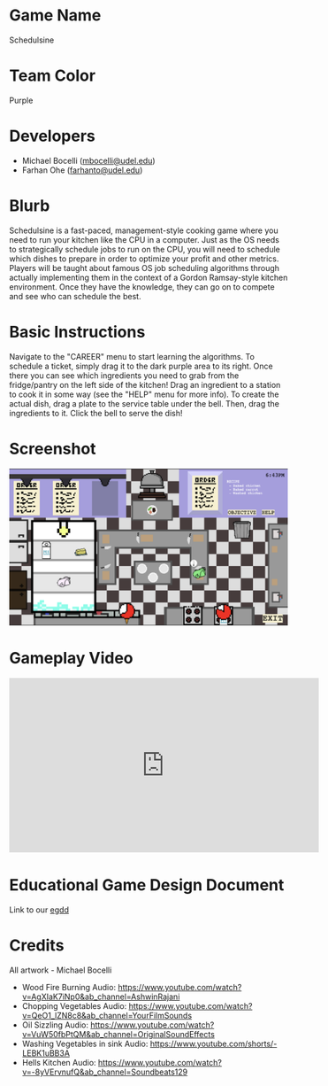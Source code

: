 # Game Name

Schedulsine

# Team Color

Purple

# Developers

-   Michael Bocelli (mbocelli@udel.edu)
-   Farhan Ohe (farhanto@udel.edu)

# Blurb

Schedulsine is a fast-paced, management-style cooking game where you need to run your kitchen like the CPU in a computer.
Just as the OS needs to strategically schedule jobs to run on the CPU, you will need to schedule which dishes to prepare in
order to optimize your profit and other metrics. Players will be taught about famous OS job scheduling algorithms through
actually implementing them in the context of a Gordon Ramsay-style kitchen environment. Once they have the knowledge, they
can go on to compete and see who can schedule the best.

# Basic Instructions

Navigate to the "CAREER" menu to start learning the algorithms. To schedule a ticket, simply drag it to the dark purple area
to its right. Once there you can see which ingredients you need to grab from the fridge/pantry on the left side of the kitchen!
Drag an ingredient to a station to cook it in some way (see the "HELP" menu for more info). To create the actual dish, drag a
plate to the service table under the bell. Then, drag the ingredients to it. Click the bell to serve the dish!

# Screenshot

![Large screenshot of shift 1 Schedulsine gameplay.](docs/large.png)

# Gameplay Video

<iframe width="560" height="315" src="https://www.youtube.com/embed/hAuW02NNK1U?si=uvf76RmktuGYo8P7" title="YouTube video player" frameborder="0" allow="accelerometer; clipboard-write; gyroscope; picture-in-picture; web-share" allowfullscreen></iframe>

# Educational Game Design Document

Link to our [egdd](docs/egdd.md)

# Credits

All artwork - Michael Bocelli

-   Wood Fire Burning Audio: https://www.youtube.com/watch?v=AgXIaK7iNp0&ab_channel=AshwinRajani
-   Chopping Vegetables Audio: https://www.youtube.com/watch?v=QeO1_lZN8c8&ab_channel=YourFilmSounds
-   Oil Sizzling Audio: https://www.youtube.com/watch?v=VuW50fbPtQM&ab_channel=OriginalSoundEffects
-   Washing Vegetables in sink Audio: https://www.youtube.com/shorts/-LEBK1uBB3A
-   Hells Kitchen Audio: https://www.youtube.com/watch?v=-8yVErvnufQ&ab_channel=Soundbeats129
